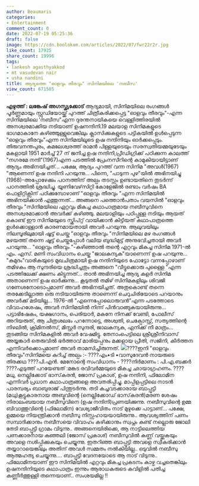 ```yaml
---
author: Beaumaris
categories:
- Entertainment
comment_count: 0
date: 2022-07-19 05:25:36
draft: false
image: https://cdn.boolokam.com/articles/2022/07/fwr22r2r.jpg
like_count: 17925
share_count: 19996
tags:
- lankesh agasthyakkod
- mt vasudevan nair
- usha nandini
title: ആദ്യത്തെ "ഓളവും തീരവും" സിനിമയിലെ 'നബീസ'
view_count: 671505
---
```


**എഴുത്ത് : ലങ്കേഷ് അഗസ്ത്യക്കോട്** ആദ്യമായി, സിനിമയിലെ രംഗങ്ങൾ പൂർണ്ണമായും സ്റ്റുഡിയോയ്ക്ക് പുറത്ത് ചിത്രീകരിക്കപ്പെട്ട "ഓളവും തീരവും"-എന്ന സിനിമയിലെ 'നബീസ"എന്ന ദുരന്തനായികയെ വെള്ളിത്തിരയിൽ അനശ്വരമാക്കിയ നടിയാണ് ഉഷനന്ദിനി.19 മലയാള സിനിമകളുടെ ഭാഗമാകാനേ കഴിഞ്ഞുള്ളുവെങ്കിലും ക്ലാസിക്കുകളുടെ പട്ടികയിൽ ഉൾപ്പെടുന്ന "ഓളവും തീരവും"എന്ന സിനിമയിലൂടെ ഉഷ നന്ദിനിയും ഓർക്കപ്പെടും. തിരുവനന്തപുരം, കമലേശ്വരത്ത് രാമൻ പിള്ളയുടെയും സരസ്വതിയമ്മയുടേയും മകളായി 1951 മാർച്ച്‌ 27 ന് ജനിച്ച ഉഷ നന്ദിനി,പ്രീഡിഗ്രിക്ക് പഠിക്കുന്ന കാലത്ത് "നഗരമേ നന്ദി"(1967)എന്ന പടത്തിൽ പ്രേംനസീറിന്റെ കാമുകിയായിട്ടാണ് ആദ്യം അഭിനയിച്ചത്... പക്ഷേ, ആദ്യം പുറത്ത് വന്ന സിനിമ "അവൾ(1967) "ആണെന്ന് ഉഷ നന്ദിനി പറയുന്നു... പിന്നെ, "പാടുന്ന പുഴ"യിൽ അഭിനയിച്ചു (1968)-അപ്പോഴേക്കും പഠനത്തിന് അല്പം തടസ്സം ഉണ്ടായതിനെ തുടർന്ന് പഠനത്തിൽ ശ്രദ്ധിച്ചു. യൂണിവേഴ്‌സിറ്റി കോളേജിൽ രണ്ടാം വർഷം BA പൊളിറ്റിക്സിന് പഠിക്കുമ്പോഴാണ് "ഓളവും തീരവും "എന്ന സിനിമയിൽ അഭിനയിക്കാൻ എത്തുന്നത്... അങ്ങനെ പത്തൊൻപതാം വയസിൽ "ഓളവും തീരവും "സിനിമയിലെ ഏറ്റവും മികച്ച കഥാപാത്രമായ നബീസുവിനെ അനശ്വരമാക്കാൻ അവർക്ക് കഴിഞ്ഞു. മലയാളിയും പഠിപ്പുള്ള നടിയും ആയത് കൊണ്ട് ഈ സിനിമയുടെ സ്ക്രിപ്റ്റ് വായിക്കാൻ കിട്ടിയത് കഥാപാത്രത്തെ ഉൾക്കൊള്ളാൻ കാരണമായതായി അവർ പറയുന്നു. ആലുവയിലും നിലമ്പൂരിലുമായി ഷൂട്ട്‌ ചെയ്ത "ഓളവും തീരവും "സിനിമയിലെ മഴ രംഗങ്ങൾ മഴയത്ത് തന്നെ ഷൂട്ട് ചെയ്തപ്പോൾ വലിയ ബുദ്ധിമുട്ട് അനുഭവിച്ചതായി അവർ പറയുന്നു... "ഓളവും തീരവും "-കഴിഞ്ഞാൽ തന്റെ എറ്റവും മികച്ച സിനിമ 1971-ൽ എം. എസ്. മണി സംവിധാനം ചെയ്ത "ജാലകന്യക"യാണെന്ന് ഉഷ പറയുന്നു... "കുമുദം"വാരികയുടെ മുഖചിത്രമായി ഉഷ നന്ദിനിയുടെ ഫോട്ടോ വന്നപ്പോഴാണ് തമിഴകം ആ സുന്ദരിയെ ശ്രദ്ധിച്ചതും അങ്ങനെ "വീട്ടുക്കൊരു പുള്ളൈ "എന്ന പടത്തിലേക്ക് ക്ഷണം കിട്ടുന്നത്... താൻ അഭിനയിച്ച ആദ്യ കളർ സിനിമ അതാണെന്ന് ഉഷ ഓർക്കുന്നു... കൂടുതൽ തമിഴ് സിനിമകളിലും ശിവജി ഗണേശനോടൊപ്പമാണ് അവർ അഭിനയിച്ചത്. അതുകൊണ്ട് തന്നെ തരക്കേടില്ലാത്ത ഒരു നടിയായിരുന്നു താണെന്ന് ചെറുചിരിയോടെ പറയാനും അവർക്ക് മടിയില്ല... 1976-ൽ "എന്നെപ്പോലൊരുവൻ"എന്ന പടത്തോടെ വിവാഹശേഷം, അവർ സിനിമയിൽ നിന്ന് പിൻവാങ്ങുകയായിരുന്നു... പട്ടാഭിഷേകം, യക്ഷഗാനം, പെരിയാർ, മകനേ നിനക്ക് വേണ്ടി, പോലീസ് അറിയരുത്, ആ ചിത്രശലഭം പറന്നോട്ടെ, അശ്വതി, ചെക്പോസ്റ്റ്‌, സത്യത്തിന്റെ നിഴലിൽ, ക്രിമിനൽസ്, മിസ്റ്റർ സുന്ദരി, ജാലകന്യക, എനിക്ക് നീ മാത്രം... തുടങ്ങിയ സിനിമകളിൽ അവർ വേഷമിട്ടു. തേനാംപെട്ടിലെ ശ്രീശ്രീനിവാസ് അയ്യങ്കാർ തെരുവിൽ ഭർത്താവ് മാരിയപ്പനും മക്കളായ പ്രീതി, സജിനി, കീർത്തന എന്നിവർക്കൊപ്പമാണ് അവർ താമസിച്ചിരുന്നത്. ![](https://cdn.boolokam.com/articles/2022/07/fwr22r2r.jpg)????ഇനി "ഓളവും തീരവും"സിനിമയെ കുറിച്ച് അല്പം :- ????എം•ടി •വാസുദേവൻ നായരുടെ തിരക്കഥ ????പി.എൻ. മേനോന്റെ സംവിധാനം - ????നിർമാണം : പി.എ.ബക്കർ ????എടുത്ത് പറയേണ്ടത് :മങ്കട രവിവർമ്മയുടെ മികച്ച ഛായാഗ്രഹണം. ????മധു, നെല്ലിക്കോട് ഭാസ്‌കരൻ, ജോസ് പ്രകാശ്, ഉഷ നന്ദിനി, ഫിലോമിന എന്നിവർ പ്രധാന കഥാപാത്രങ്ങളെ അവതരിപ്പിച്ചു. മാപ്പിളപ്പട്ടിലെ നാടൻ പാരമ്പര്യം ബാബുരാജ് പിന്തുടർന്നു. തടി കച്ചവടക്കാരായ ബാപ്പുട്ടി (മധു)കൂട്ടുകാരനായ അബ്ദുവിന്റെ (നെല്ലിക്കോഡ് ഭാസ്‌കരൻ)മരണ ശേഷം നിരാലംബയായ നബീസുവിനെ (ഉഷ നന്ദിനി)പ്രണയിക്കുന്നു. നബീസുവിന്റെ ഉമ്മ ബിവാത്തുവിന്റെ (ഫിലോമിന) വേശ്യാജീവിതം നാട് മുഴുക്കെ പാട്ടാണ്... പക്ഷേ, ഉമ്മയെ നിയന്ത്രിക്കാൻ നബീസു നിസ്സഹായയായിരുന്നു.. ആവശ്യത്തിന് പണം സമ്പാദിക്കാനും നബീസയെ വിവാഹം കഴിക്കാനും സ്വപ്നം കണ്ട് നല്ലൊരു ജോലി തേടി ബാപ്പൂട്ടി ഗ്രാമം വിടുന്നു.. അങ്ങനെയിരിക്കെ, ആ നാട്ടിലെത്തിയ പണക്കാരനായ കുഞ്ഞലി (ജോസ് പ്രകാശ്) നബീസുവിൽ കണ്ണ് വയ്ക്കുകയും അവളെ നശിപ്പിക്കുകയും ചെയ്യുന്നു. ഇതറിഞ്ഞ ബാപ്പൂട്ടി അവളെ സ്വീകരിക്കാൻ തയ്യാറായെങ്കിലും അതിന് അവൾ സമ്മതം നൽകിയില്ല.. ഒടുവിൽ നബീസു ആത്മഹത്യ ചെയ്യുന്നു.... ബാപ്പൂട്ടി വേദനയോടെ ആ നാട് വിടുന്നു.. ഫിലോമിനയാണ് ഈ സിനിമയിൽ എറ്റവും മികച്ച പ്രകടനം കാഴ്ച വച്ചതെങ്കിലും ഉഷനന്ദിനിയുടെ കഥാപാത്രം ഇന്നും ആരാധകരുടെ കവിളിൽ പതിച്ച കണ്ണീർത്തുള്ളി തന്നെയാണ്.. സംശയമില്ല !!